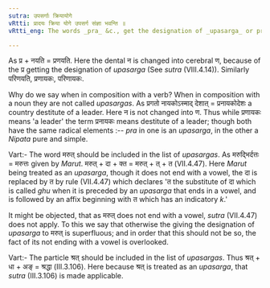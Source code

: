 ```yaml
---
sutra: उपसर्गाः क्रियायोगे
vRtti: प्रादयः क्रिया योगे उपसर्ग संज्ञा भवन्ति ॥
vRtti_eng: The words _pra_ &c., get the designation of _upasarga_ or prepositions, when in composition with a verb.

---
```

As प्र + नयति = प्रणयति. Here the dental न is changed into cerebral ण, because of the प्र getting the designation of _upasarga_ (See _sutra_ (VIII.4.14)). Similarly परिणयति, प्रणायकः, परिणायकः.

Why do we say when in composition with a verb? When in composition with a noun they are not called _upasargas_. As प्रगतो नायकोऽस्माद् देशात् = प्रनायकोदेशः a country destitute of a leader. Here न is not changed into ण. Thus while प्रणायकः means 'a leader' the term प्रनायकः means destitute of a leader; though both have the same radical elements :-- _pra_ in one is an _upasarga_, in the other a _Nipata_ pure and simple.

Vart:- The word मरुत् should be included in the list of _upasargas_. As मरुद्भिर्दत्तः = मरुत्तः given by _Marut_. मरुत् + दा + क्त = मरुत् + त् + त (VII.4.47). Here _Marut_ being treated as an _upasarga_, though it does not end with a vowel, the दा is replaced by त by rule (VII.4.47) which declares 'त the substitute of दा which is called _ghu_ when it is preceded by an _upasarga_ that ends in a vowel, and is followed by an affix beginning with त which has an indicatory _k_.'

It might be objected, that as मरुत् does not end with a vowel, _sutra_ (VII.4.47) does not apply. To this we say that otherwise the giving the designation of _upasarga_ to मरुत् is superfluous; and in order that this should not be so, the fact of its not ending with a vowel is overlooked.

Vart:- The particle श्रत् should be included in the list of _upasargas_. Thus श्रत् + धा + अङ् = श्रद्धा (III.3.106). Here because श्रत् is treated as an _upasarga_, that _sutra_ (III.3.106) is made applicable.